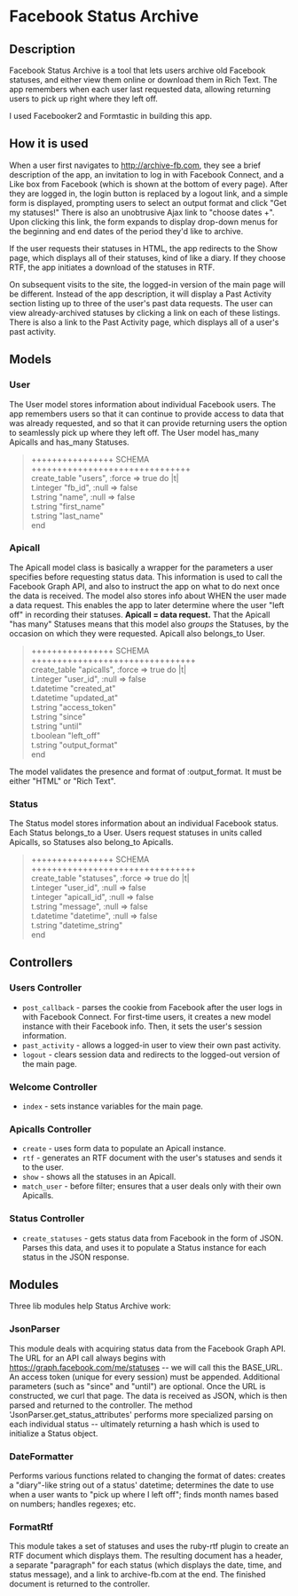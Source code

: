 Facebook Status Archive
=======================

Description
-----------

Facebook Status Archive is a tool that lets users archive old Facebook statuses, and either view them online or download them in Rich Text.  The app remembers when each user last requested data, allowing returning users to pick up right where they left off.

I used Facebooker2 and Formtastic in building this app.

How it is used
--------------

When a user first navigates to http://archive-fb.com, they see a brief description of the app, an invitation to log in with Facebook Connect, and a Like box from Facebook (which is shown at the bottom of every page).  After they are logged in, the login button is replaced by a logout link, and a simple form is displayed, prompting users to select an output format and click "Get my statuses!"  There is also an unobtrusive Ajax link to "choose dates +".  Upon clicking this link, the form expands to display drop-down menus for the beginning and end dates of the period they'd like to archive.

If the user requests their statuses in HTML, the app redirects to the Show page, which displays all of their statuses, kind of like a diary.  If they choose RTF, the app initiates a download of the statuses in RTF.

On subsequent visits to the site, the logged-in version of the main page will be different.  Instead of the app description, it will display a Past Activity section listing up to three of the user's past data requests.  The user can view already-archived statuses by clicking a link on each of these listings.  There is also a link to the Past Activity page, which displays all of a user's past activity. 

Models
-------------

### User
The User model stores information about individual Facebook users.  The app remembers users so that it can continue to provide access to data that was already requested, and so that it can provide returning users the option to seamlessly pick up where they left off.  The User model has_many Apicalls and has_many Statuses.
	
> ++++++++++++++++ SCHEMA +++++++++++++++++++++++++++++++<br />
> create_table "users", :force => true do |t|<br />
>    t.integer "fb_id",      :null => false<br />
>    t.string  "name",       :null => false<br />
>    t.string  "first_name"<br />
>    t.string  "last_name"<br />
> end

### Apicall
The Apicall model class is basically a wrapper for the parameters a user specifies before requesting status data.  This information is used to call the Facebook Graph API, and also to instruct the app on what to do next once the data is received. The model also stores info about WHEN the user made a data request.  This enables the app to later determine where the user "left off" in recording their statuses.  **Apicall = data request.**  That the Apicall "has many" Statuses means that this model also _groups_ the Statuses, by the occasion on which they were requested.  Apicall also belongs_to User.  

> ++++++++++++++++ SCHEMA ++++++++++++++++++++++++++++++++<br />
>  create_table "apicalls", :force => true do |t|<br />
>    t.integer  "user_id",       :null => false<br />
>    t.datetime "created_at"<br />
>    t.datetime "updated_at"<br />
>    t.string   "access_token"<br />
>    t.string   "since"<br />
>    t.string   "until"<br />
>    t.boolean  "left_off"<br />
>    t.string   "output_format"<br />
>  end

The model validates the presence and format of :output_format.  It must be either "HTML" or "Rich Text".

### Status
The Status model stores information about an individual Facebook status.  Each Status belongs_to a User.  Users request statuses in units called Apicalls, so Statuses also belong_to Apicalls.

> ++++++++++++++++ SCHEMA ++++++++++++++++++++++++++++++++<br />
>  create_table "statuses", :force => true do |t|<br />
>    t.integer  "user_id",         :null => false<br />
>    t.integer  "apicall_id",      :null => false<br />
>    t.string   "message",         :null => false<br />
>    t.datetime "datetime",        :null => false<br />
>    t.string   "datetime_string"<br />
>  end

Controllers
------------

### Users Controller
* `post_callback` - parses the cookie from Facebook after the user logs in with Facebook Connect.  For first-time users, it creates a new model instance with their Facebook info.  Then, it sets the user's session information.
* `past_activity` - allows a logged-in user to view their own past activity.
* `logout` - clears session data and redirects to the logged-out version of the main page.
### Welcome Controller
* `index` - sets instance variables for the main page.
### Apicalls Controller
* `create` - uses form data to populate an Apicall instance.
* `rtf` - generates an RTF document with the user's statuses and sends it to the user.
* `show` - shows all the statuses in an Apicall.
* `match_user` - before filter; ensures that a user deals only with their own Apicalls.
### Status Controller
* `create_statuses` - gets status data from Facebook in the form of JSON.  Parses this data, and uses it to populate a Status instance for each status in the JSON response.


Modules
--------

Three lib modules help Status Archive work:
### JsonParser
This module deals with acquiring status data from the Facebook Graph API.  The URL for an API call always begins with https://graph.facebook.com/me/statuses -- we will call this the BASE_URL.  An access token (unique for every session) must be appended. Additional parameters (such as "since" and "until") are optional.  Once the URL is constructed, we curl that page.  The data is received as JSON, which is then parsed and returned to the controller.  The method 'JsonParser.get_status_attributes' performs more specialized parsing on each individual status -- ultimately returning a hash which is used to initialize a Status object.
### DateFormatter
Performs various functions related to changing the format of dates: creates a "diary"-like string out of a status' datetime; determines the date to use when a user wants to "pick up where I left off"; finds month names based on numbers; handles regexes; etc.
### FormatRtf
This module takes a set of statuses and uses the ruby-rtf plugin to create an RTF document which displays them.  The resulting document has a header, a separate "paragraph" for each status (which displays the date, time, and status message), and a link to archive-fb.com at the end.  The finished document is returned to the controller.
